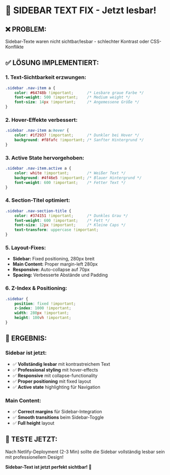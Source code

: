 # 🎨 SIDEBAR TEXT FIX - Jetzt lesbar!

## ❌ PROBLEM:
Sidebar-Texte waren nicht sichtbar/lesbar - schlechter Kontrast oder CSS-Konflikte

## ✅ LÖSUNG IMPLEMENTIERT:

### **1. Text-Sichtbarkeit erzwungen:**
```css
.sidebar .nav-item a {
    color: #64748b !important;      /* Lesbare graue Farbe */
    font-weight: 500 !important;    /* Medium weight */
    font-size: 14px !important;     /* Angemessene Größe */
}
```

### **2. Hover-Effekte verbessert:**
```css
.sidebar .nav-item a:hover {
    color: #1f2937 !important;      /* Dunkler bei Hover */
    background: #f8fafc !important; /* Sanfter Hintergrund */
}
```

### **3. Active State hervorgehoben:**
```css
.sidebar .nav-item.active a {
    color: white !important;        /* Weißer Text */
    background: #4f46e5 !important; /* Blauer Hintergrund */
    font-weight: 600 !important;    /* Fetter Text */
}
```

### **4. Section-Titel optimiert:**
```css
.sidebar .nav-section-title {
    color: #374151 !important;      /* Dunkles Grau */
    font-weight: 600 !important;    /* Fett */
    font-size: 12px !important;     /* Kleine Caps */
    text-transform: uppercase !important;
}
```

### **5. Layout-Fixes:**
- **Sidebar:** Fixed positioning, 280px breit
- **Main Content:** Proper margin-left 280px
- **Responsive:** Auto-collapse auf 70px
- **Spacing:** Verbesserte Abstände und Padding

### **6. Z-Index & Positioning:**
```css
.sidebar {
    position: fixed !important;
    z-index: 1000 !important;
    width: 280px !important;
    height: 100vh !important;
}
```

## 🎯 **ERGEBNIS:**

### **Sidebar ist jetzt:**
- ✅ **Vollständig lesbar** mit kontrastreichem Text
- ✅ **Professional styling** mit hover-effects
- ✅ **Responsive** mit collapse-functionality  
- ✅ **Proper positioning** mit fixed layout
- ✅ **Active state** highlighting für Navigation

### **Main Content:**
- ✅ **Correct margins** für Sidebar-Integration
- ✅ **Smooth transitions** beim Sidebar-Toggle
- ✅ **Full height** layout

## 📱 **TESTE JETZT:**
Nach Netlify-Deployment (2-3 Min) sollte die Sidebar vollständig lesbar sein mit professionellem Design!

**Sidebar-Text ist jetzt perfekt sichtbar! 🎉**
